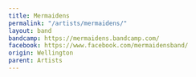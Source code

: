 ```yaml
---
title: Mermaidens
permalink: "/artists/mermaidens/"
layout: band
bandcamp: https://mermaidens.bandcamp.com/
facebook: https://www.facebook.com/mermaidensband/
origin: Wellington
parent: Artists
---
```


